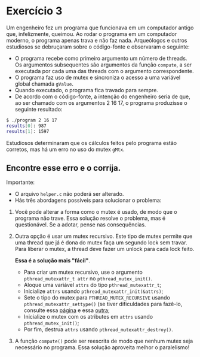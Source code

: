 # Exercício 3
Um engenheiro fez um programa que funcionava em um computador antigo que, infelizmente, queimou. 
Ao rodar o programa em um computador moderno, o programa apenas trava e não faz nada. 
Arqueólogos  e outros estudiosos se debruçaram sobre o código-fonte e observaram o seguinte:

- O programa recebe como primeiro argumento um número de threads. Os argumentos subsequentes são argumentos da função `compute`, 
a ser executada por cada uma das threads com o argumento correspondente.
- O programa faz uso de mutex e sincroniza o acesso a uma variável global chamada `gValue`.
- Quando executado, o programa fica travado para sempre.
- De acordo com o código-fonte, a intenção do engenheiro seria de que, ao ser chamado com os 
argumentos 2 16 17, o programa produzisse o seguinte resultado:
```bash
$ ./program 2 16 17
results[0]: 987
results[1]: 1597
```
Estudiosos determinaram que os cálculos feitos pelo programa estão corretos, mas há um erro 
no uso do mutex `gMtx`.
## Encontre esse erro e o corrija.
Importante:
- O arquivo `helper.c` não poderá ser alterado. 
- Hás três abordagens possíveis para solucionar o problema:
1. Você pode alterar a forma como o mutex é usado, de modo que o programa não trave. 
Essa solução resolve o problema, mas é questionável. Se a adotar, pense nas consequências.
2. Outra opção é usar um mutex recursivo. Este tipo de mutex permite que uma thread que já é 
dona do mutex faça um segundo lock sem travar. Para liberar o mutex, a thread deve fazer um 
unlock para cada lock feito.

   **Essa é a solução mais "fácil"**.
   - Para criar um mutex recursivo, use o argumento `pthread_mutexattr_t attr` no `pthread_mutex_init()`.
   - Aloque uma variável `attrs` do tipo `pthread_mutexattr_t`;
   - Inicialize `attrs` usando `pthread_mutexattr_init(&attrs)`;
   - Sete o tipo do mutex para `PTHREAD_MUTEX_RECURSIVE` usando `pthread_mutexattr_settype()` 
   (se tiver dificuldades para fazê-lo, consulte essa [página](https://pubs.opengroup.org/onlinepubs/9699919799/functions/pthread_mutexattr_init.html) e essa [outra](https://pubs.opengroup.org/onlinepubs/9699919799/functions/pthread_mutexattr_settype.html);
   - Inicialize o mutex com os atributes em `attrs` usando `pthread_mutex_init()`;
   - Por fim, destrua `attrs` usando `pthread_mutexattr_destroy()`.
3. A função `compute()` pode ser reescrita de modo que nenhum mutex seja necessário no programa. 
Essa solução aproveita melhor o paralelismo!